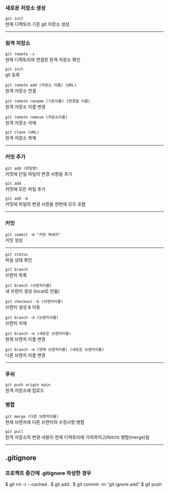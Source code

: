 
### 새로운 저장소 생성
```git init```<br>
현재 디렉토리 기준 git 저장소 생성

-------------
### 원격 저장소

```git remote -v```<br>
현재 디렉토리와 연결된 원격 저장소 확인

```git init```<br>
git 등록

```git remote add (저장소 이름) (URL)```<br>
원격 저장소 연결

```git remote rename (기존이름) (변경할 이름)```<br>
원격 저장소 이름 변경

```git remote remove (저장소이름)```<br>
원격 저장소 삭제

```git clone (URL)```<br>
원격 저장소 복제

------------
### 커밋 추가
```git add (파일명)```<br>
커밋에 단일 파일의 변경 사항을 추가

```git add . ```<br>
커밋에 모든 파일 추가

```git add -A```<br>
커밋에 파일의 변경 사항을 한번에 모두 포함

-----------
### 커밋
```git commit -m "커밋 메세지"```<br>
커밋 생성

--------

```git status```<br>
파일 상태 확인

```git branch```<br>
브랜치 목록

```git branch (브렌치이름)```<br>
새 브렌치 생성 (local로 만듦)

```git checkout -b (브랜치이름)```<br>
브랜치 생성 & 이동

```git branch -d (브랜치이름)```<br>
브랜치 삭제

```git branch -m (새로운 브랜치이름)```<br>
현재 브랜치 이름 변경

```git branch -m (현재 브랜치이름) (새로운 브랜치이름)```<br>
다른 브랜치 이름 변경

-------
### 푸쉬
```git push origin main```<br>
원격 저장소에 업로드

### 병합
```git merge (다른 브랜치이름)```<br>
현재 브랜치에 다른 브랜치의 수정사항 병합

```git pull```<br>
원격 저장소의 변경 내용이 현재 디렉토리에 가져와지고(fetch) 병합(merge)됨

----------
## .gitignore
### 프로젝트 중간에 .gitignore 작성한 경우
$ git rm -r --cached .
$ git add .
$ git commit -m "git ignore add"
$ git push

